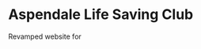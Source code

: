 <h1>Aspendale Life Saving Club</h1>
Revamped website for <a href="http://aspendalelsc.com.au/>Aspendale Life Saving Club</a> incorporating a request to join form and carousel for events.<br>
<strong>Visit</strong> <a href="https://kwearing.github.io/fewdr38a-final-project/index.html">
